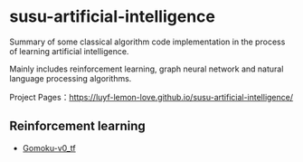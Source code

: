 # susu-artificial-intelligence
Summary of some classical algorithm code implementation in the process of learning artificial intelligence.

Mainly includes reinforcement learning, graph neural network and natural language processing algorithms.

Project Pages：https://luyf-lemon-love.github.io/susu-artificial-intelligence/

## Reinforcement learning
- [Gomoku-v0_tf](https://github.com/LuYF-Lemon-love/susu-artificial-intelligence/blob/main/reinforcement-learning/tensorflow/Gomoku-v0_tf.ipynb)
